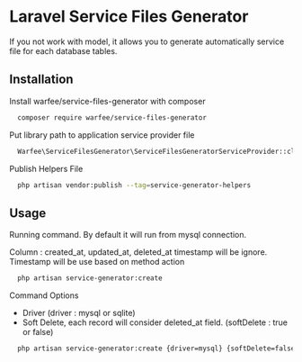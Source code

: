 
# Laravel Service Files Generator

If you not work with model, it allows you to generate automatically service file for each database tables.
## Installation

Install warfee/service-files-generator with composer

```bash
  composer require warfee/service-files-generator
```

Put library path to application service provider file

```bash
  Warfee\ServiceFilesGenerator\ServiceFilesGeneratorServiceProvider::class,

```

Publish Helpers File

```bash
  php artisan vendor:publish --tag=service-generator-helpers

```
    


    
## Usage

Running command. By default it will run from mysql connection.

Column : created_at, updated_at, deleted_at timestamp will be ignore. Timestamp will be use based on method action

```bash
  php artisan service-generator:create
```

Command Options

- Driver (driver : mysql or sqlite)
- Soft Delete, each record will consider deleted_at field. (softDelete : true or false)
 

```bash
  php artisan service-generator:create {driver=mysql} {softDelete=false}
```